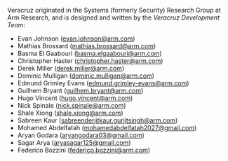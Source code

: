 Veracruz originated in the Systems (formerly Security) Research Group at Arm Research,
and is designed and written by the *Veracruz Development Team*:

- Evan Johnson (evan.johnson@arm.com)
- Mathias Brossard (mathias.brossard@arm.com)
- Basma El Gaabouri (basma.elgaabouri@arm.com)
- Christopher Haster (christopher.haster@arm.com)
- Derek Miller (derek.miller@arm.com)
- Dominic Mulligan (dominic.mulligan@arm.com)
- Edmund Grimley Evans (edmund.grimley-evans@arm.com)
- Guilhem Bryant (guilhem.bryant@arm.com)
- Hugo Vincent (hugo.vincent@arm.com)
- Nick Spinale (nick.spinale@arm.com)
- Shale Xiong (shale.xiong@arm.com)
- Sabreen Kaur (sabreenderjitkaur.gurjitsingh@arm.com)
- Mohamed Abdelfatah (mohamedabdelfatah2027@gmail.com)
- Aryan Godara (aryangodara03@gmail.com)
- Sagar Arya (aryasagar125@gmail.com)
- Federico Bozzini (federico.bozzini@arm.com)
